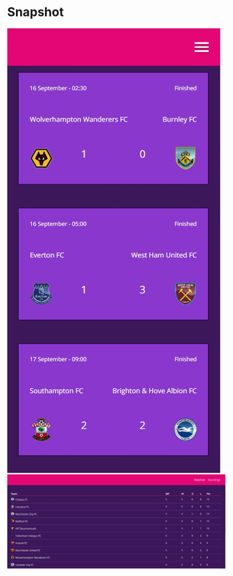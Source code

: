 # Snapshot

![alt text](https://github.com/moElhaj/react-premier-league/blob/master/readme/matches.JPG)
![alt text](https://github.com/moElhaj/react-premier-league/blob/master/readme/standings.JPG)
